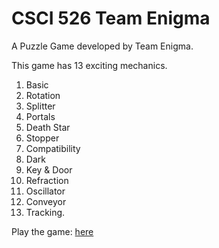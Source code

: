 # CSCI 526 Team Enigma
A Puzzle Game developed by Team Enigma.

This game has 13 exciting mechanics.

1. Basic 
2. Rotation
3. Splitter
4. Portals
5. Death Star
6. Stopper
7. Compatibility
8. Dark
9. Key & Door
10. Refraction
11. Oscillator
12. Conveyor
13. Tracking.


Play the game: [here](https://play.unity.com/mg/other/enigmabuild7)  

